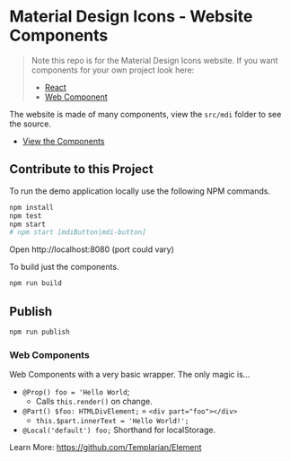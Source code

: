 # Material Design Icons - Website Components

> Note this repo is for the Material Design Icons website. If you want components for your own project look here:
>
> - [React](https://github.com/Templarian/MaterialDesign-React/)
> - [Web Component](https://github.com/Templarian/MaterialDesign-WebComponent/)

The website is made of many components, view the `src/mdi` folder to see the source.

- [View the Components](https://templarian.github.io/@mdi/components/)

## Contribute to this Project

To run the demo application locally use the following NPM commands.

```bash
npm install
npm test
npm start
# npm start [mdiButton|mdi-button]
```

Open http://localhost:8080 (port could vary)

To build just the components.

```bash
npm run build
```

## Publish

```bash
npm run publish
```

### Web Components

Web Components with a very basic wrapper. The only magic is...

- `@Prop() foo = 'Hello World`;
  - Calls `this.render()` on change.
- `@Part() $foo: HTMLDivElement;` = `<div part="foo"></div>`
  - `this.$part.innerText = 'Hello World!';`
- `@Local('default') foo;` Shorthand for localStorage.

Learn More: https://github.com/Templarian/Element